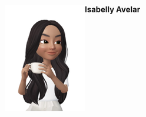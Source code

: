
<div>
   <img align="left" src = "https://github.com/infosecisa/infosecisa/blob/main/icon.png" >
   <h2>Isabelly Avelar</h2>
</div>
